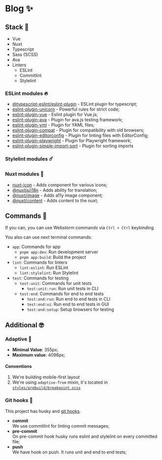 # Blog ✨

## Stack 🥸
- Vue
- Nuxt
- Typescript
- Sass (SCSS)
- Ava
- Linters
  - ESLint
  - Commitlint
  - Stylelint

### ESLint modules 🔥
- [@typescript-eslint/eslint-plugin](https://typescript-eslint.io) - ESLint plugin for typescript;
- [eslint-plugin-unicorn](https://github.com/sindresorhus/eslint-plugin-unicorn) - Powerful rules for strict code;
- [eslint-plugin-vue](https://eslint.vuejs.org) - Eslint plugin for Vue.js;
- [eslint-plugin-ava](https://github.com/avajs/eslint-plugin-ava) - Plugin for ava.js testing framework;
- [eslint-plugin-yml](https://www.npmjs.com/package/eslint-plugin-yml) - Plugin for YAML files;
- [eslint-plugin-compat](https://github.com/amilajack/eslint-plugin-compat) - Plugin for compatibility with old browsers;
- [eslint-plugin-editorconfig](https://www.npmjs.com/package/eslint-plugin-editorconfig) - Plugin for linting files with EditorConfig;
- [eslint-plugin-playwright](https://github.com/playwright-community/eslint-plugin-playwright) - Plugin for Playwright framework;
- [eslint-plugin-simple-import-sort](https://github.com/lydell/eslint-plugin-simple-import-sort) - Plugin for sorting imports

### Stylelint modules ☄️
### Nuxt modules 💫
- [nuxt-icon](https://nuxt.com/modules/icon) - Adds component for various icons;
- [@nuxtjs/i18n](https://nuxt.com/modules/i18n) - Adds ability for translation;
- [@nuxt/image](https://nuxt.com/modules/image) - Adds a11y image component;
- [@nuxt/content](https://content.nuxtjs.org) - Adds content to the nuxt;

## Commands 🙌
If you can, you can use Webstorm commands via `Ctrl + Ctrl` keybinding

You also can use next terminal commands:

- `app`: Commands for app
    - `pnpm app:dev`: Run development server
    - `pnpm app:build`: Build the project
- `lint`: Commands for linters
  - `lint:eslint`: Run ESLint
  - `lint:stylelint`: Run Stylelint
- `test`: Commands for testing
  - `test:unit`: Commands for unit tests
    - `test:unit:run`: Run unit tests in CLI
  - `test:end`: Commands for end to end tests
    - `test:end:run`: Run end to end tests in CLI
    - `test:end:ui`: Run end to end tests in GUI
    - `test:end:setup`: Setup browsers for testing

## Additional 🤓
### Adaptive 🤳
- **Minimal Value**: 355px;
- **Maximum value**: 4096px;

#### Conventions
1. We're building mobile-first layout
2. We're using `adaptive-from` mixin, it's located in [`styles/prebuild/breakpoint.scss`](styles/prebuild/breakpoint.scss)

### Git hooks 🤞
This project has husky and [git hooks](https://gist.github.com/tokiory/5b99a68523065d86a218797d349fbbbd).

- **commit** \
  We use commitlint for linting commit messages;
- **pre-commit** \
  On pre-commit hook husky runs eslint and stylelint on every committed file;
- **push** \
  We have hook on push. It runs unit and end to end tests;
